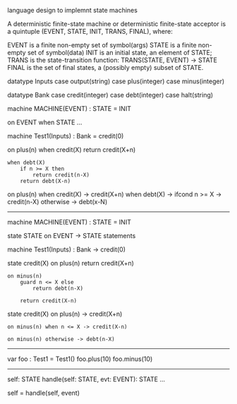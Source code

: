 
language design to implemnt state machines

A deterministic finite-state machine or deterministic finite-state acceptor is a
quintuple (EVENT, STATE, INIT, TRANS, FINAL), where:

EVENT is a finite non-empty set of symbol(args)
STATE is a finite non-empty set of symbol(data)
INIT is an initial state, an element of STATE;
TRANS is the state-transition function:
  TRANS(STATE, EVENT) -> STATE
FINAL is the set of final states, a (possibly empty) subset of STATE.


datatype Inputs
    case output(string)
    case plus(integer)
    case minus(integer)

datatype Bank
    case credit(integer)
    case debt(integer)
    case halt(string)


machine MACHINE(EVENT) : STATE = INIT

on EVENT
    when STATE
        ...


machine Test1(Inputs) : Bank = credit(0)

on plus(n)
    when credit(X)
        return credit(X+n)

    when debt(X)
        if n >= X then
            return credit(n-X)
        return debt(X-n)


on plus(n)
    when credit(X) -> credit(X+n)
    when debt(X) ->
        ifcond
            n >= X -> credit(n-X)
            otherwise -> debt(x-N)


---------------------------------------------------

machine MACHINE(EVENT) : STATE = INIT

state STATE
    on EVENT -> STATE
       statements


machine Test1(Inputs) : Bank -> credit(0)

state credit(X)
    on plus(n)
        return credit(X+n)

    on minus(n)
        guard n <= X else
            return debt(n-X)

        return credit(X-n)


state credit(X)
    on plus(n) -> credit(X+n)

    on minus(n) when n <= X -> credit(X-n)

    on minus(n) otherwise -> debt(n-X)



---------------------------------------------------


var foo : Test1 = Test1()
foo.plus(10)
foo.minus(10)



---------------------------------------------------

self: STATE
handle(self: STATE, evt: EVENT): STATE
    ...



self = handle(self, event)
